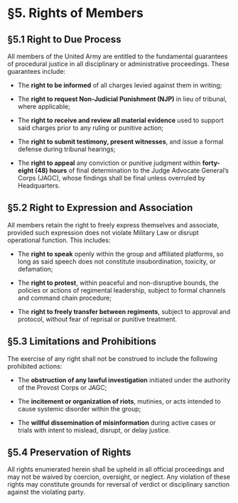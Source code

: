 # §5. Rights of Members

## §5.1 Right to Due Process  
All members of the United Army are entitled to the fundamental guarantees of procedural justice in all disciplinary or administrative proceedings. These guarantees include:  

- The **right to be informed** of all charges levied against them in writing;  

- The **right to request Non-Judicial Punishment (NJP)** in lieu of tribunal, where applicable;  

- The **right to receive and review all material evidence** used to support said charges prior to any ruling or punitive action;  

- The **right to submit testimony, present witnesses**, and issue a formal defense during tribunal hearings;  

- The **right to appeal** any conviction or punitive judgment within **forty-eight (48) hours** of final determination to the Judge Advocate General’s Corps (JAGC), whose findings shall be final unless overruled by Headquarters.  

## §5.2 Right to Expression and Association  
All members retain the right to freely express themselves and associate, provided such expression does not violate Military Law or disrupt operational function. This includes:  

- The **right to speak** openly within the group and affiliated platforms, so long as said speech does not constitute insubordination, toxicity, or defamation;  

- The **right to protest**, within peaceful and non-disruptive bounds, the policies or actions of regimental leadership, subject to formal channels and command chain procedure;  

- The **right to freely transfer between regiments**, subject to approval and protocol, without fear of reprisal or punitive treatment.  

## §5.3 Limitations and Prohibitions  
The exercise of any right shall not be construed to include the following prohibited actions:  

- The **obstruction of any lawful investigation** initiated under the authority of the Provost Corps or JAGC;  

- The **incitement or organization of riots**, mutinies, or acts intended to cause systemic disorder within the group;  

- The **willful dissemination of misinformation** during active cases or trials with intent to mislead, disrupt, or delay justice.  

## §5.4 Preservation of Rights  
All rights enumerated herein shall be upheld in all official proceedings and may not be waived by coercion, oversight, or neglect. Any violation of these rights may constitute grounds for reversal of verdict or disciplinary sanction against the violating party.  